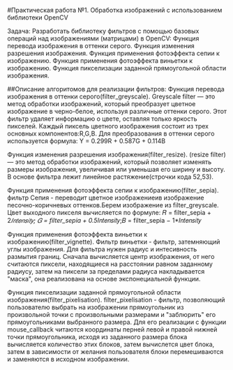 #Практическая работа №1. Обработка изображений с использованием библиотеки OpenCV

Задача: Разработать библиотеку фильтров с помощью базовых операций над изображениями (матрицами) в OpenCV:
Функция перевода изображения в оттенки серого.
Функция изменения разрешения изображения.
Функция применения фотоэффекта сепии к изображению.
Функция применения фотоэффекта виньетки к изображению.
Функция пикселизации заданной прямоугольной области изображения.

##Описание алгоритомов для реализации фильтров:
Функция перевода изображения в оттенки серого(filter_greyscale).
Greyscale filter — это метод обработки изображений, который преобразует цветное изображение в черно-белое, используя различные оттенки серого. Этот фильтр удаляет информацию о цвете, оставляя только яркость пикселей.
Каждый пиксель цветного изображения состоит из трех основных компонентов:R,G,B. Для преобразования в оттенки серого используется формула:
Y = 0.299R + 0.587G + 0.114B

Функция изменения разрешения изображения(filter_resize).
(resize filter) — это метод обработки изображений, который позволяет изменять размеры изображения, увеличивая или уменьшая его ширину и высоту. 
В основе фильтра лежит линейное растяжение(строчки кода 52,53).

Функция применения фотоэффекта сепии к изображению(filter_sepia).
фильтр Сепия - переводит цветное изображениеив изображение песочно-коричневых оттенков.Берем изображение из filter_greyscale. Цвет выходного пикселя вычисляется по формуле:
𝑅 = filter_sepia + 2*𝐼𝑛𝑡𝑒𝑛𝑠𝑖𝑡𝑦; 𝐺 = filter_sepia + 0.5*𝐼𝑛𝑡𝑒𝑛𝑠𝑖𝑡𝑦;𝐵 = filter_sepia − 1*𝐼𝑛𝑡𝑒𝑛𝑠𝑖𝑡𝑦

Функция применения фотоэффекта виньетки к изображению(filter_vignette).
Фильтр виньетки - фильтр, затемняющий углы изображения. Для фильтра нужен радиус и интесивность размытия границ. Сначала вычисляется центр изображения, от него считаются пиксели, находящиеся на расстоянии равном заданному радиусу, затем на пиксели за пределами радиуса накладывается "маска", она реализована на основе экспонециальной функции.

Функция пикселизации заданной прямоугольной области изображения(filter_pixelisation).
filter_pixelisation - фильтр, позволяющий пользователю выбрать на изображении прямоугольник из произвольной точки с произвольными размерами и "заблюрить" его прямоугольниками выбранного размера. Для его реализации с функции mouse_callback читаются координаты перней левой и правой нижней точки прямоугольника, исходя из заданного размера блока вычисляется количество этих блоков, затем вычислется цвет блока, затем в зависимости от желания пользователя блоки перемешиваются и заменяются в исходном изображении.
